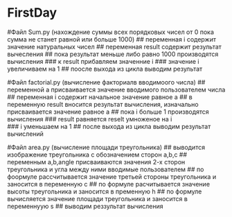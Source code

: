 # FirstDay
#Файл Sum.py (нахождение суммы всех порядковых чисел от 0 пока сумма не станет равной или больше  1000)
    ## переменная i содержит значение натуральных чисел
    ## переменная result содержит результат вычесления
    ## пока результат меньше либо равно 1000 производятся вычисления
        ### к result прибавляем значенние i
        ### значение i увеличиваем на 1
    ## поосле выхода из цикла выводим результат

#Файл factorial.py (вычисление факториалв вводимоого числа)
    ## переменной a присваивается значение вводимого пользователем числа
    ## переменная i содержит начальное значение равное a
    ## в переменную result вносится результат вычисления, изначально присваивается значение равное a
    ## пока i больше 1 производятся вычисления
        ### result равняется reselt умноженое на i  
        ### i уменьшаем на 1
    ## после выхода из цикла выводим результат вычислений

#Файл area.py (вычисление площади треугольника)
    ## выводится изображение треугольника с обозначением сторон a,b,c
    ## переменным a,b,angle присваиваются значения 2-х сторон треугольника и угла между ними вводимые пользователем
    ## по фоормуле рассчитывается значение третьей стороны треугольника и заносится в переменную с
    ## по формуле расчитывается значение высоты треугольника и заносится в пременную h
    ## по формуле вычисляется значение площади треугольника и заносится в переменнуую s 
    ## выводим реззультат вычисления
